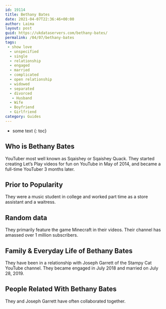 ```yaml
---
id: 19114
title: Bethany Bates
date: 2021-04-07T22:36:46+00:00
author: Laima
layout: post
guid: https://ukdataservers.com/bethany-bates/
permalink: /04/07/bethany-bates
tags:
 - show love
  - unspecified
  - single
  - relationship
  - engaged
  - married
  - complicated
  - open relationship
  - widowed
  - separated
  - divorced
   - Husband
  - Wife
  - Boyfriend
  - Girlfriend
category: Guides
---
```


* some text
{: toc}


## Who is Bethany Bates
                  
                  
                  
YouTuber most well known as Sqaishey or Sqaishey Quack. They started creating Let&#8217;s Play videos for fun on YouTube in May of 2014, and became a full-time YouTuber 3 months later.
                  
              
            
              
            
                
                
                
## Prior to Popularity
                  
                  
                  
They were a music student in college and worked part time as a store assistant and a waitress.
                  
              
            
              
            
                
                
                
## Random data
                  
                  
                  
They primarily feature the game Minecraft in their videos. Their channel has amassed over 1 million subscribers.
                  
              
            
              
            
                
                
                
## Family & Everyday Life of Bethany Bates
                  
                  
                  
They have been in a relationship with Joseph Garrett of the Stampy Cat YouTube channel. They became engaged in July 2018 and married on July 28, 2019.
                  
              
            
              
            
                
                
                
## People Related With Bethany Bates
                  
                  
                  
They and Joseph Garrett have often collaborated together.
                  
              
            
              
            
                
              
            
              
              
            
            
              
            
          
          
          